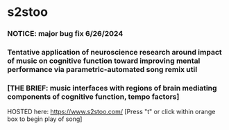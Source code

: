 # s2stoo
### NOTICE: major bug fix 6/26/2024

### Tentative application of neuroscience research around impact of music on cognitive function toward improving mental performance via parametric-automated song remix util

### [THE BRIEF: music interfaces with regions of brain mediating components of cognitive function, tempo factors]

HOSTED here: https://www.s2stoo.com/ [Press "t" or click within orange box to begin play of song]


